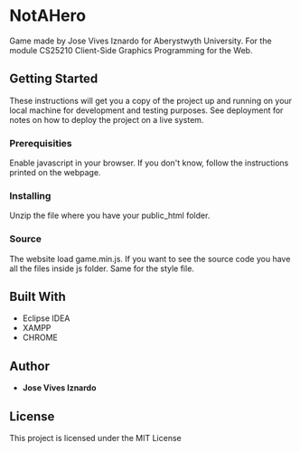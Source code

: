 # NotAHero

Game made by Jose Vives Iznardo for Aberystwyth University. For the module CS25210 Client-Side Graphics Programming for the Web.

## Getting Started

These instructions will get you a copy of the project up and running on your local machine for development and testing purposes. See deployment for notes on how to deploy the project on a live system.

### Prerequisities

Enable javascript in your browser. If you don't know, follow the instructions printed on the webpage.

### Installing

Unzip the file where you have your public_html folder.

### Source

The website load game.min.js. If you want to see the source code you have all the files inside js folder. Same for the style file.

## Built With

* Eclipse IDEA
* XAMPP
* CHROME

## Author

* **Jose Vives Iznardo**

## License

This project is licensed under the MIT License